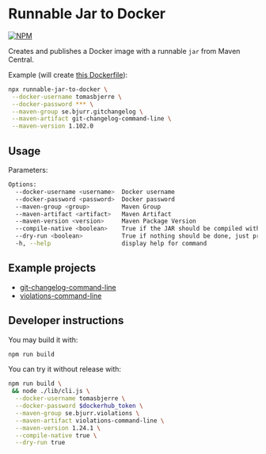 # Runnable Jar to Docker

[![NPM](https://img.shields.io/npm/v/runnable-jar-to-docker.svg?style=flat-square)](https://www.npmjs.com/package/runnable-jar-to-docker)

Creates and publishes a Docker image with a runnable `jar` from Maven Central.

Example (will create [this Dockerfile](https://hub.docker.com/r/tomasbjerre/git-changelog-command-line)):

```bash
npx runnable-jar-to-docker \
 --docker-username tomasbjerre \
 --docker-password *** \
 --maven-group se.bjurr.gitchangelog \
 --maven-artifact git-changelog-command-line \
 --maven-version 1.102.0
```

## Usage

Parameters:

```bash
Options:
  --docker-username <username>  Docker username
  --docker-password <password>  Docker password
  --maven-group <group>         Maven Group
  --maven-artifact <artifact>   Maven Artifact
  --maven-version <version>     Maven Package Version
  --compile-native <boolean>    True if the JAR should be compiled with GraalVM to native binary (default: false)
  --dry-run <boolean>           True if nothing should be done, just printed (default: false)
  -h, --help                    display help for command
```

## Example projects

- [git-changelog-command-line](https://hub.docker.com/r/tomasbjerre/git-changelog-command-line)
- [violations-command-line](https://hub.docker.com/r/tomasbjerre/violations-command-line)

## Developer instructions

You may build it with:

```bash
npm run build
```

You can try it without release with:

```bash
npm run build \
 && node ./lib/cli.js \
  --docker-username tomasbjerre \
  --docker-password $dockerhub_token \
  --maven-group se.bjurr.violations \
  --maven-artifact violations-command-line \
  --maven-version 1.24.1 \
  --compile-native true \
  --dry-run true
```
